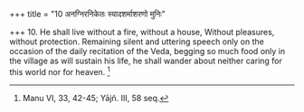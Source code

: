 +++
title = "10 अनग्निरनिकेतः स्यादशर्माशरणो मुनिः"

+++
10. He shall live without a fire, without a house, Without pleasures, without protection. Remaining silent and uttering speech only on the occasion of the daily recitation of the Veda, begging so much food only in the village as will sustain his life, he shall wander about neither caring for this world nor for heaven. [^5] 


[^5]:  Manu VI, 33, 42-45; Yājñ. III, 58 seq.
